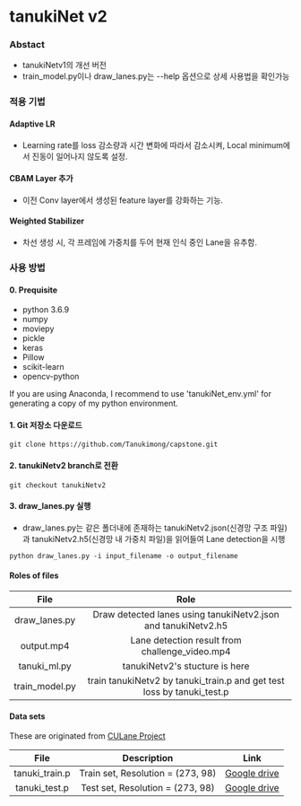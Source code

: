 # tanukiNet v2

### Abstact
- tanukiNetv1의 개선 버전
- train_model.py이나 draw_lanes.py는 --help 옵션으로 상세 사용법을 확인가능

### 적용 기법
#### Adaptive LR
- Learning rate를 loss 감소량과 시간 변화에 따라서 감소시켜, Local minimum에서 진동이 일어나지 않도록 설정.
#### CBAM Layer 추가
- 이전 Conv layer에서 생성된 feature layer를 강화하는 기능.
#### Weighted Stabilizer
- 차선 생성 시, 각 프레임에 가중치를 두어 현재 인식 중인 Lane을 유추함.

### 사용 방법
#### 0. Prequisite
* python 3.6.9
* numpy
* moviepy
* pickle
* keras
* Pillow
* scikit-learn
* opencv-python

If you are using Anaconda, I recommend to use 'tanukiNet_env.yml' for generating a copy of my python environment.

#### 1. Git 저장소 다운로드
<pre><code>git clone https://github.com/Tanukimong/capstone.git</code></pre>

#### 2. tanukiNetv2 branch로 전환
<pre><code>git checkout tanukiNetv2</code></pre>

#### 3. draw_lanes.py 실행
- draw_lanes.py는 같은 폴더내에 존재하는 tanukiNetv2.json(신경망 구조 파일)과 tanukiNetv2.h5(신경망 내 가중치 파일)을 읽어들여 Lane detection을 시행
<pre><code>python draw_lanes.py -i input_filename -o output_filename</code></pre>

#### Roles of files

|      File      |                                  Role                                  |
|:--------------:|:----------------------------------------------------------------------:|
|  draw_lanes.py |      Draw detected lanes using tanukiNetv2.json and tanukiNetv2.h5     |
|   output.mp4   |             Lane detection result from challenge_video.mp4             |
|  tanuki_ml.py  |                     tanukiNetv2's stucture is here                     |
| train_model.py | train tanukiNetv2 by tanuki_train.p and get test loss by tanuki_test.p |

#### Data sets
These are originated from [CULane Project](https://xingangpan.github.io/projects/CULane.html)

|      File      |            Description            |     Link     |
|:--------------:|:---------------------------------:|:------------:|
| tanuki_train.p | Train set, Resolution = (273, 98) | [Google drive](https://drive.google.com/open?id=1IA7znH0iWGnarn74MxIRNHC1WrUSI9wk) |
|  tanuki_test.p |  Test set, Resolution = (273, 98) | [Google drive](https://drive.google.com/open?id=1zOBfQBksbFk2MTfANOaN7KlnDPe4xRyb) |